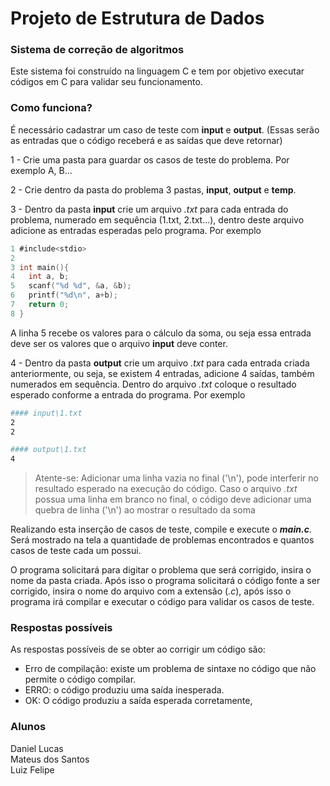 # Projeto de Estrutura de Dados

### Sistema de correção de algoritmos

Este sistema foi construído na linguagem C e tem por objetivo executar códigos em C para validar seu funcionamento.

### Como funciona?

É necessário cadastrar um caso de teste com **input** e **output**. (Essas serão as entradas que o código receberá e as saídas que deve retornar)

1 - Crie uma pasta para guardar os casos de teste do problema. Por exemplo A, B...

2 - Crie dentro da pasta do problema 3 pastas, **input**, **output** e **temp**.

3 - Dentro da pasta **input** crie um arquivo _.txt_ para cada entrada do problema, numerado em sequência (1.txt, 2.txt...), dentro deste arquivo adicione as entradas esperadas pelo programa. Por exemplo
```c
1 #include<stdio>
2
3 int main(){
4	int a, b;
5	scanf("%d %d", &a, &b);
6	printf("%d\n", a+b);
7	return 0;
8 }
```
A linha 5 recebe os valores para o cálculo da soma, ou seja essa entrada deve ser os valores que o arquivo **input** deve conter.

4 - Dentro da pasta **output** crie um arquivo _.txt_ para cada entrada criada anteriormente, ou seja, se existem 4 entradas, adicione 4 saídas, também numerados em sequência. Dentro do arquivo _.txt_ coloque o resultado esperado conforme a entrada do programa. Por exemplo

```bash
#### input\1.txt
2
2
```

```bash
#### output\1.txt
4
```
> Atente-se: Adicionar uma linha vazia no final ('\n'), pode interferir no resultado esperado na execução do código. Caso o arquivo _.txt_ possua uma linha em branco no final, o código deve adicionar uma quebra de linha ('\n') ao mostrar o resultado da soma

Realizando esta inserção de casos de teste, compile e execute o _**main.c**_. Será mostrado na tela a quantidade de problemas encontrados e quantos casos de teste cada um possui.

O programa solicitará para digitar o problema que será corrigido, insira o nome da pasta criada. Após isso o programa solicitará o código fonte a ser corrigido, insira o nome do arquivo com a extensão (_.c_), após isso o programa irá compilar e executar o código para validar os casos de teste.

### Respostas possíveis

As respostas possíveis de se obter ao corrigir um código são:
- Erro de compilação: existe um problema de sintaxe no código que não permite o código compilar.
- ERRO: o código produziu uma saída inesperada.
- OK: O código produziu a saída esperada corretamente,

### Alunos
Daniel Lucas <br>
Mateus dos Santos <br>
Luiz Felipe
